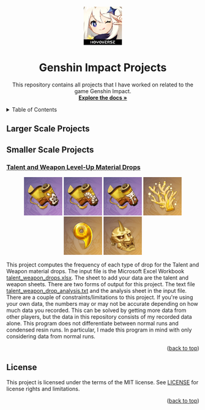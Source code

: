 <!-- PROJECT LOGO -->
<br />
<div align="center">
  <a href="https://github.com/RaylaKurosaki1503/Genshin_Impact">
    <img src="images/logo.png" alt="Logo" width="100" height="100">
  </a>

<h1 align="center">Genshin Impact Projects</h1>

  <p align="center">
    This repository contains all projects that I have worked on related to the game Genshin Impact.
    <br />
    <a href="https://github.com/RaylaKurosaki1503/Genshin_Impact"><strong>Explore the docs »</strong></a>
  </p>
</div>


<!-- TABLE OF CONTENTS -->
<details>
	<summary>Table of Contents</summary>
	<ol>
		<li>
			<a href="#larger-scale-projects">Larger Scale Projects</a>
			<ul>
			</ul>
		</li>
		<li>
			<a href="#smaller-scale-projects">Smaller Scale Projects</a>
			<ul>
				<li><a href="#talent-and-weapon-Level-up-material-drops">Talent and Weapon Level-Up Material Drops</a></li>
			</ul>
		</li>
		<li><a href="#license">License</a></li>
	</ol>
</details>



## Larger Scale Projects



## Smaller Scale Projects
### [Talent and Weapon Level-Up Material Drops](https://github.com/RaylaKurosaki1503/Genshin_Impact/tree/master/Talent%20and%20Weapon%20Level-Up%20Material%20Drops)
<div align="center">
<img src="images/Inazuma/Talent_A.png" width="100" height="100">
<img src="images/Inazuma/Talent_B.png" width="100" height="100">
<img src="images/Inazuma/Talent_C.png" width="100" height="100">
<img src="images/Inazuma/Weapon_A.png" width="100" height="100">
<img src="images/Inazuma/Weapon_B.png" width="100" height="100">
<img src="images/Inazuma/Weapon_C.png" width="100" height="100">
</div>

This project computes the frequency of each type of drop for the Talent and Weapon material drops. The input file is the Microsoft Excel Workbook [talent_weapon_drops.xlsx](Talent%20and%20Weapon%20Level-Up%20Material%20Drops/data/talent_weapon_drops.xlsx). The sheet to add your data are the talent and weapon sheets. There are two forms of output for this project. The text file [talent_weapon_drop_analysis.txt](Talent%20and%20Weapon%20Level-Up%20Material%20Drops/data/talent_weapon_drop_analysis.txt) and the analysis sheet in the input file. There are a couple of constraints/limitations to this project. If you're using your own data, the numbers may or may not be accurate depending on how much data you recorded. This can be solved by getting more data from other players, but the data in this repository consists of my recorded data alone. This program does not differentiate between normal runs and condensed resin runs. In particular, I made this program in mind with only considering data from normal runs. 
<p align="right">(<a href="#top">back to top</a>)</p>



<!-- LICENSE -->
## License
This project is licensed under the terms of the MIT license. See [LICENSE](LICENSE.txt) for license rights and limitations.

<p align="right">(<a href="#top">back to top</a>)</p>



<!-- MARKDOWN LINKS & IMAGES -->
<!-- https://www.markdownguide.org/basic-syntax/#reference-style-links -->
[product-screenshot]: __images__/screenshot.png
